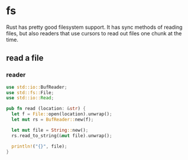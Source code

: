 # fs
Rust has pretty good filesystem support. It has sync methods of reading files,
but also readers that use cursors to read out files one chunk at the time.

## read a file
### reader
```rust
use std::io::BufReader;
use std::fs::File;
use std::io::Read;

pub fn read (location: &str) {
  let f = File::open(location).unwrap();
  let mut rs = BufReader::new(f);

  let mut file = String::new();
  rs.read_to_string(&mut file).unwrap();

  println!("{}", file);
}
```
